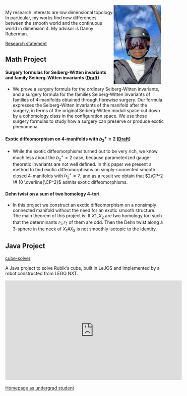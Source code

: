 <img src="./picture.jpg" alt="我的照片" style="float: right; margin-right: 10px; width: 150px; height: 250px;">

My research interests are low dimensional topology. In particular, my works find new differences between the smooth world and the continuous world in dimension 4. My advisor is Danny Ruberman. 

[Research statement](./research_statement.pdf) 

## Math Project

#### Surgery formulas for Seiberg-Witten invariants and family Seiberg-Witten invariants ([Draft](./surgery.pdf))
- We prove a surgery formula for the ordinary Seiberg-Witten invariants, and a surgery formula for the families Seiberg-Witten invariants of families of 4-manifolds obtained through fibrewise surgery. Our formula expresses the Seiberg-Witten invariants of the manifold after the surgery, in terms of the original Seiberg-Witten moduli space cut down by a cohomology class in the configuration space. We use these surgery formulas to study how a surgery can preserve or produce exotic phenomena.

#### Exotic diffeomorphism on $4$-manifolds with $b_2^+ = 2$ ([Draft](./critical.pdf))
- While the exotic diffeomorphisms turned out to be very rich, we know much less about the $b^+_2 =2$ case, because parameterized gauge-theoretic invariants are not well defined. In this paper we present a method to find exotic diffeomorphisms on simply-connected smooth closed $4$-manifolds with $b^+_2 =2$, and as a result we obtain that $2\CP^2 \# 10 \overline{\CP^2}$ admits exotic diffeomorphisms.

#### Dehn twist on a sum of two homology $4$-tori
- In this project we construct an exotic diffeomorphism on a nonsimply connected manifold without the need for an exotic smooth structure. The main theorem of this project is: If $X1,X_2$ are two homology tori such that the determinants $r_1,r_2$ of them are odd. Then the Dehn twist along a $3$-sphere in the neck of $X_1\# X_2$ is not smoothly isotopic to the identity.

## Java Project

[cube-solver](https://github.com/hcqiu/cube-solver)

A Java project to solve Rubik's cube, built in LeJOS and implemented by a robot constructed from LEGO NXT.

<iframe width="560" height="315" src="https://www.youtube.com/embed/dAfDIDdDclc" frameborder="0" allow="accelerometer; autoplay; encrypted-media; gyroscope; picture-in-picture" allowfullscreen></iframe>


[Homepage as undergrad student](./undergrad.md)

